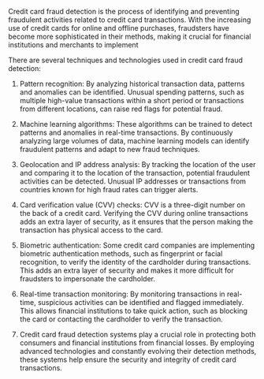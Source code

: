 Credit card fraud detection is the process of identifying and preventing fraudulent activities related to credit card transactions. With the increasing use of credit cards for online and offline purchases, fraudsters have become more sophisticated in their methods, making it crucial for financial institutions and merchants to implement

There are several techniques and technologies used in credit card fraud detection:

1. Pattern recognition: By analyzing historical transaction data, patterns and anomalies can be identified. Unusual spending patterns, such as multiple high-value transactions within a short period or transactions from different locations, can raise red flags for potential fraud.

2. Machine learning algorithms: These algorithms can be trained to detect patterns and anomalies in real-time transactions. By continuously analyzing large volumes of data, machine learning models can identify fraudulent patterns and adapt to new fraud techniques.

3. Geolocation and IP address analysis: By tracking the location of the user and comparing it to the location of the transaction, potential fraudulent activities can be detected. Unusual IP addresses or transactions from countries known for high fraud rates can trigger alerts.

4. Card verification value (CVV) checks: CVV is a three-digit number on the back of a credit card. Verifying the CVV during online transactions adds an extra layer of security, as it ensures that the person making the transaction has physical access to the card.

5. Biometric authentication: Some credit card companies are implementing biometric authentication methods, such as fingerprint or facial recognition, to verify the identity of the cardholder during transactions. This adds an extra layer of security and makes it more difficult for fraudsters to impersonate the cardholder.

6. Real-time transaction monitoring: By monitoring transactions in real-time, suspicious activities can be identified and flagged immediately. This allows financial institutions to take quick action, such as blocking the card or contacting the cardholder to verify the transaction.

7. Credit card fraud detection systems play a crucial role in protecting both consumers and financial institutions from financial losses. By employing advanced technologies and constantly evolving their detection methods, these systems help ensure the security and integrity of credit card transactions.
